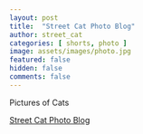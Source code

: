 ```yaml
---
layout: post
title:  "Street Cat Photo Blog"
author: street_cat
categories: [ shorts, photo ]
image: assets/images/photo.jpg
featured: false
hidden: false
comments: false
---
```


Pictures of Cats

<a href="https://streetcatlove.github.io/photo/">Street Cat Photo Blog</a>
